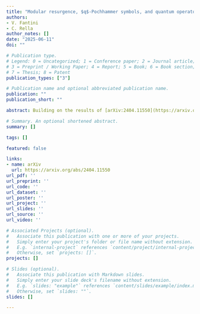 ```yaml
---
title: "Modular resurgence, $q$-Pochhammer symbols, and quantum operators from mirror curves"
authors:
- V. Fantini
- C. Rella
author_notes: []
date: "2025-06-11"
doi: ""

# Publication type.
# Legend: 0 = Uncategorized; 1 = Conference paper; 2 = Journal article;
# 3 = Preprint / Working Paper; 4 = Report; 5 = Book; 6 = Book section;
# 7 = Thesis; 8 = Patent
publication_types: ["3"]

# Publication name and optional abbreviated publication name.
publication: ""
publication_short: ""

abstract: Building on the results of [arXiv:2404.11550](https://arxiv.org/abs/2404.11550) and [arXiv:2404.10695](https://arxiv.org/abs/2404.10695), we study the resurgence of q-Pochhammer symbols and determine their summability and quantum modularity properties. We construct a new, infinite family of pairs of modular resurgent series from the asymptotic expansions of sums of q-Pochhammer symbols weighted by suitable Dirichlet characters. These weighted sums fit into the modular resurgence paradigm and provide further evidence supporting our conjectures in [arXiv:2404.11550]. In the context of the topological string/spectral theory correspondence for toric Calabi-Yau threefolds, Kashaev and Mariño proved that the spectral traces of canonical quantum operators associated with local weighted projective planes can be expressed as sums of q-Pochhammer symbols. Exploiting this relation, we show that an exact strong-weak resurgent symmetry, first observed by the second author in [arXiv:2212.10606](https://arxiv.org/abs/2212.10606) and fully formalized in [arXiv:2404.10695] for local ℙ2, applies to all local ℙm,n, albeit stripped of some of the underlying number-theoretic properties. Under some assumptions, these properties are restored when considering linear combinations of the spectral traces that reproduce the weighted sums above.

# Summary. An optional shortened abstract.
summary: []

tags: []

featured: false

links:
- name: arXiv
  url: https://arxiv.org/abs/2404.11550
url_pdf: '' 
url_preprint: '' 
url_code: ''
url_dataset: ''
url_poster: ''
url_project: ''
url_slides: ''
url_source: ''
url_video: ''

# Associated Projects (optional).
#   Associate this publication with one or more of your projects.
#   Simply enter your project's folder or file name without extension.
#   E.g. `internal-project` references `content/project/internal-project/index.md`.
#   Otherwise, set `projects: []`.
projects: []

# Slides (optional).
#   Associate this publication with Markdown slides.
#   Simply enter your slide deck's filename without extension.
#   E.g. `slides: "example"` references `content/slides/example/index.md`.
#   Otherwise, set `slides: ""`.
slides: []

---
```

